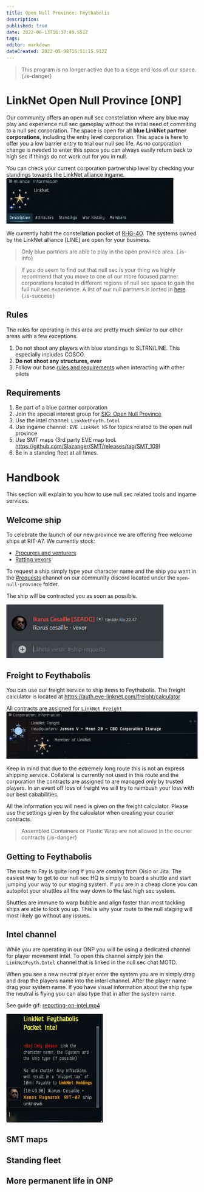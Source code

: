 ```yaml
---
title: Open Null Province: Feythabolis
description: 
published: true
date: 2022-06-13T16:37:49.551Z
tags: 
editor: markdown
dateCreated: 2022-05-08T16:51:15.912Z
---
```


> This program is no longer active due to a siege and loss of our space.
{.is-danger}


# LinkNet Open Null Province [ONP]
Our community offers an open null sec constellation where any blue may play and experience null sec gameplay without the initial need of commiting to a null sec corporation. The space is open for all **blue LinkNet partner corporations**, including the entry level corporation. This space is here to offer you a low barrier entry to trial our null sec life. As no corporation change is needed to enter this space you can always easily return back to high sec if things do not work out for you in null.

You can check your current corporation partnership level by checking your standings towards the LinkNet alliance ingame.
![linknet_standings.png](/linknet_standings.png)

We currently habit the constellation pocket of [RHG-4O](https://evemaps.dotlan.net/map/Feythabolis/RHG-4O#sec). The systems owned by the LinkNet alliance [LINE] are open for your business.

> Only blue partners are able to play in the open province area.
{.is-info}

> If you do seem to find out that null sec is your thing we highly recommend that you move to one of our more focused partner corporations located in different regions of null sec space to gain the full null sec experience. A list of our null partners is locted in [here](https://wiki.eve-linknet.com/en/community/partner-corporations#null-sec).
{.is-success}

## Rules
The rules for operating in this area are pretty much similar to our other areas with a few exceptions.

1. Do not shoot any players with blue standings to SLTRN/LINE. This especially includes COSCO.
1. **Do not shoot any structures, ever**
1. Follow our base [rules and requirements](https://wiki.eve-linknet.com/en/community/rules-and-requirements) when interacting with other pilots

## Requirements
1. Be part of a blue partner corporation
1. Join the special interest group for [SIG: Open Null Province](https://auth.eve-linknet.com/group/request/join/281/)
1. Use the intel channel: `LinkNetFeyth.Intel`
1. Use ingame channel:  `EVE LinkNet NS` for topics related to the open null province
1. Use SMT maps (3rd party EVE map tool. https://github.com/Slazanger/SMT/releases/tag/SMT_109)
1. Be in a standing fleet at all times. 

# Handbook
This section will explain to you how to use null sec related tools and ingame services.

## Welcome ship
To celebrate the launch of our new province we are offering free welcome ships at RIT-A7. We currently stock: 
- [Procurers and venturers](https://wiki.eve-linknet.com/community/doctrines/coalition-doctrines#mining-fleet)
- [Ratting vexors](https://wiki.eve-linknet.com/community/doctrines/coalition-doctrines#ratting)

To request a ship simply type your character name and the ship you want in the [#requests](https://discord.com/channels/230672980814987264/972946904348508160) channel on our community discord located under the `open-null-province` folder.

The ship will be contracted you as soon as possible.

![ship-request.png](/ship-request.png)

## Freight to Feythabolis
You can use our freight service to ship items to Feythabolis. The freight calculator is located at https://auth.eve-linknet.com/freight/calculator

All contracts are assigned for `LinkNet Freight`
![linknet_freight.png](/linknet_freight.png)

Keep in mind that due to the extremely long route this is not an express shipping service. Collateral is currently not used in this route and the corporation the contracts are assigned to are managed only by trusted players. In an event off loss of freight we will try to reimbush your loss with our best cababilities.

All the information you will need is given on the freight calculator. Please use the settings given by the calculator when creating your courier contracts.

> Assembled Containers or Plastic Wrap are not allowed in the courier contracts
{.is-danger}


## Getting to Feythabolis
The route to Fay is quite long if you are coming from Oisio or Jita. The easiest way to get to our null sec HQ is simply to board a shuttle and start jumping your way to our staging system. If you are in a cheap clone you can autopilot your shuttles all the way down to the last high sec system.

Shuttles are immune to warp bubble and align faster than most tackling ships are able to lock you up. This is why your route to the null staging will most likely go without any issues.

## Intel channel
While you are operating in our ONP you will be using a dedicated channel for player movement intel. To open this channel simply join the `LinkNetFeyth.Intel` channel that is linked in the null sec chat MOTD.

When you see a new neutral player enter the system you are in simply drag and drop the players name into the interl channel. After the player name drag your system name. If you have visual information about the ship type the neutral is flying you can also type that in after the system name.

See guide gif: [reporting-on-intel.mp4](/reporting-on-intel.mp4)

![intel.jpg](/intel.jpg)

## SMT maps

## Standing fleet

## More permanent life in ONP










